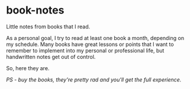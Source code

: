 # book-notes
Little notes from books that I read.

As a personal goal, I try to read at least one book a month, depending on my schedule. Many books have great lessons or points that I want to remember to implement into my personal or professional life, but handwritten notes get out of control. 

So, here they are.

*PS - buy the books, they're pretty rad and you'll get the full experience.*
